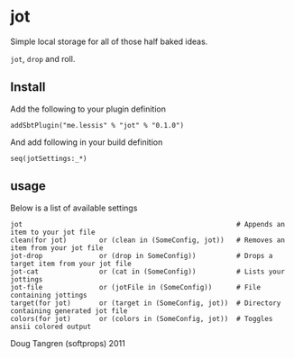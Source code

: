 # jot

Simple local storage for all of those half baked ideas.

`jot`, `drop` and roll.

## Install

Add the following to your plugin definition

    addSbtPlugin("me.lessis" % "jot" % "0.1.0")

And add following in your build definition

    seq(jotSettings:_*)

## usage

Below is a list of available settings

    jot                                                     # Appends an item to your jot file
    clean(for jot)        or (clean in (SomeConfig, jot))   # Removes an item from your jot file
    jot-drop              or (drop in SomeConfig))          # Drops a target item from your jot file
    jot-cat               or (cat in (SomeConfig))          # Lists your jottings
    jot-file              or (jotFile in (SomeConfig))      # File containing jottings
    target(for jot)       or (target in (SomeConfig, jot))  # Directory containing generated jot file
    colors(for jot)       or (colors in (SomeConfig, jot))  # Toggles ansii colored output

Doug Tangren (softprops) 2011
